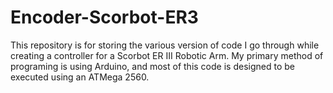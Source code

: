# Encoder-Scorbot-ER3

This repository is for storing the various version of code I go through while creating a controller for a Scorbot ER III Robotic Arm.
My primary method of programing is using Arduino, and most of this code is designed to be executed using an ATMega 2560.
